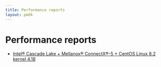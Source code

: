 ```yaml
---
title: Performance reports
layout: pmdk
---
```


# Performance reports

* [Intel&reg; Cascade Lake + Mellanox&reg; ConnectX&reg;-5 + CentOS Linux 8.2 kernel 4.18](./RPMA_Perf_report_CLX_MLX_CentOS8.2.pdf)
